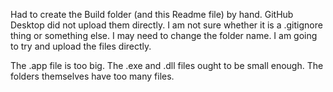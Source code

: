 Had to create the Build folder (and this Readme file) by hand.  GitHub Desktop did not upload them directly.  I am not sure whether it is a .gitignore thing or something else.  I may need to change the folder name.  I am going to try and upload the files directly.

The .app file is too big.  The .exe and .dll files ought to be small enough.  The folders themselves have too many files.

